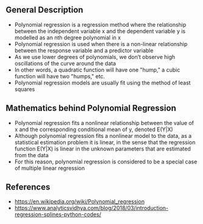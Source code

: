 ## General Description
- Polynomial regression is a regression method where the relationship between the independent variable x and the dependent variable y is modelled as an nth degree polynomial in x
- Polynomial regression is used when there is a non-linear relationship between the response variable and a predictor variable
- As we use lower degrees of polynomials, we don’t observe high oscillations of the curve around the data
- In other words, a quadratic function will have one "hump," a cubic function will have two "humps," etc.
- Polynomial regression models are usually fit using the method of least squares

## Mathematics behind Polynomial Regression
- Polynomial regression fits a nonlinear relationship between the value of x and the corresponding conditional mean of y, denoted E(Y|X)
- Although polynomial regression fits a nonlinear model to the data, as a statistical estimation problem it is linear, in the sense that the regression function E(Y|X) is linear in the unknown parameters that are estimated from the data
- For this reason, polynomial regression is considered to be a special case of multiple linear regression

## References
- https://en.wikipedia.org/wiki/Polynomial_regression
- https://www.analyticsvidhya.com/blog/2018/03/introduction-regression-splines-python-codes/

